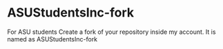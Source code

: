 # ASUStudentsInc-fork
For ASU students
Create a fork of your repository inside my account. It is named as ASUStudentsInc-fork
